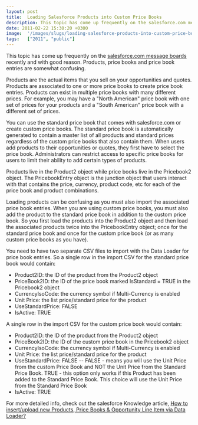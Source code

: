 ```yaml
---
layout: post
title:  Loading Salesforce Products into Custom Price Books
description: This topic has come up frequently on the salesforce.com message boards recently and with good reason. Products, price books and price book entries are somewhat confusing. Products are the actual items that you sell on your opportunities and quotes. Products are associated to one or more price books to create price book entries. Products can exist in multiple price books with many different prices. For example, you may have a North American price book with one set of prices for your products and 
date: 2011-02-22 15:30:20 +0300
image:  '/images/slugs/loading-salesforce-products-into-custom-price-books.jpg'
tags:   ["2011", "public"]
---
```

<p>This topic has come up frequently on the <a href="http://boards.developerforce.com/sforce/?category.id=developers" target="_blank">salesforce.com message boards</a> recently and with good reason. Products, price books and price book entries are somewhat confusing.</p>
<p>Products are the actual items that you sell on your opportunities and quotes. Products are associated to one or more price books to create price book entries. Products can exist in multiple price books with many different prices. For example, you may have a "North American" price book with one set of prices for your products and a "South American" price book with a different set of prices.</p>
<p>You can use the standard price book that comes with salesforce.com or create custom price books. The standard price book is automatically generated to contain a master list of all products and standard prices regardless of the custom price books that also contain them. When users add products to their opportunities or quotes, they first have to select the price book. Administrators can restrict access to specific price books for users to limit their ability to add certain types of products.</p>
<p>Products live in the Product2 object while price books live in the Pricebook2 object. The PricebookEntry object is the junction object that users interact with that contains the price, currency, product code, etc for each of the price book and product combinations.</p>
<p>Loading products can be confusing as you must also import the associated price book entries. When you are using custom price books, you must also add the product to the standard price book in addition to the custom price book. So you first load the products into the Product2 object and then load the associated products twice into the PricebookEntry object; once for the standard price book and once for the custom price book (or as many custom price books as you have).</p>
<p>You need to have two separate CSV files to import with the Data Loader for price book entries. So a single row in the import CSV for the standard price book would contain:</p>
<ul>
<li>Product2ID: the ID of the product from the Product2 object</li>
<li>PriceBook2ID: the ID of the price book marked IsStandard = TRUE in the Pricebook2 object</li>
<li>CurrencyIsoCode: the currency symbol if Multi-Currency is enabled</li>
<li>Unit Price: the list price/standard price for the product</li>
<li>UseStandardPrice: FALSE</li>
<li>IsActive: TRUE</li>
</ul>
<p>A single row in the import CSV for the custom price book would contain:</p>
<ul>
<li>Product2ID: the ID of the product from the Product2 object</li>
<li>PriceBook2ID: the ID of the custom price book in the Pricebook2 object</li>
<li>CurrencyIsoCode: the currency symbol if Multi-Currency is enabled</li>
<li>Unit Price: the list price/standard price for the product</li>
<li>UseStandardPrice: FALSE -- FALSE - means you will use the Unit Price from the custom Price Book and NOT the Unit Price from the Standard Price Book. TRUE - this option only works if this Product has been added to the Standard Price Book. This choice will use the Unit Price from the Standard Price Book</li>
<li>IsActive: TRUE</li>
</ul>
<p>For more detailed info, check out the salesforce Knowledge article, <a href="https://help.salesforce.com/apex/HTViewSolution?id=98365&language=en" target="_blank">How to insert/upload new Products, Price Books & Opportunity Line Item via Data Loader?</a></p>
